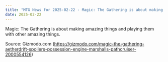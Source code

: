 ```yaml
---
title: "MTG News for 2025-02-22 - Magic: The Gathering is about making amazing thing..."
date: 2025-02-22
---
```


Magic: The Gathering is about making amazing things and playing them with other amazing things.

Source: Gizmodo.com (https://gizmodo.com/magic-the-gathering-aetherdrift-spoilers-possession-engine-marshalls-pathcruiser-2000554126)
